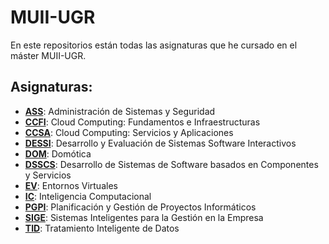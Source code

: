 # **MUII-UGR**

En este repositorios están todas las asignaturas que he cursado en el máster MUII-UGR.
 
## Asignaturas:

 - [**ASS**](ASS/): Administración de Sistemas y Seguridad
 - [**CCFI**](CCFI/): Cloud Computing: Fundamentos e Infraestructuras
 - [**CCSA**](CCSA/): Cloud Computing: Servicios y Aplicaciones
 - [**DESSI**](DESSI/): Desarrollo y Evaluación de Sistemas Software Interactivos
 - [**DOM**](DOM/): Domótica
 - [**DSSCS**](DSSCS/): Desarrollo de Sistemas de Software basados en Componentes y Servicios
 - [**EV**](EV/): Entornos Virtuales 
 - [**IC**](IC/): Inteligencia Computacional
 - [**PGPI**](PGPI/): Planificación y Gestión de Proyectos Informáticos 
 - [**SIGE**](SIGE/): Sistemas Inteligentes para la Gestión en la Empresa 
 - [**TID**](TID/): Tratamiento Inteligente de Datos
